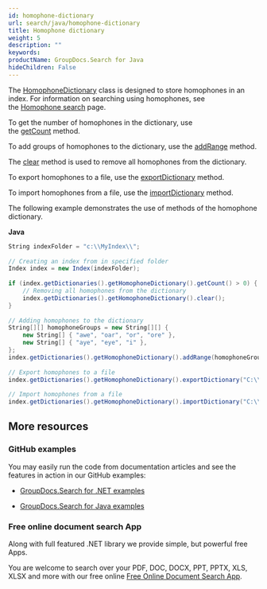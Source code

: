 ```yaml
---
id: homophone-dictionary
url: search/java/homophone-dictionary
title: Homophone dictionary
weight: 5
description: ""
keywords: 
productName: GroupDocs.Search for Java
hideChildren: False
---
```

The [HomophoneDictionary](https://apireference.groupdocs.com/search/java/com.groupdocs.search.dictionaries/HomophoneDictionary) class is designed to store homophones in an index. For information on searching using homophones, see the [Homophone search](Homophone%2Bsearch.html) page.

To get the number of homophones in the dictionary, use the [getCount](https://apireference.groupdocs.com/search/java/com.groupdocs.search.dictionaries/HomophoneDictionary#getCount()) method.

To add groups of homophones to the dictionary, use the [addRange](https://apireference.groupdocs.com/search/java/com.groupdocs.search.dictionaries/HomophoneDictionary#addRange(java.lang.Iterable)) method.

The [clear](https://apireference.groupdocs.com/search/java/com.groupdocs.search.dictionaries/HomophoneDictionary#clear()) method is used to remove all homophones from the dictionary.

To export homophones to a file, use the [exportDictionary](https://apireference.groupdocs.com/search/java/com.groupdocs.search.dictionaries/DictionaryBase#exportDictionary(java.lang.String)) method.

To import homophones from a file, use the [importDictionary](https://apireference.groupdocs.com/search/java/com.groupdocs.search.dictionaries/DictionaryBase#importDictionary(java.lang.String)) method.

The following example demonstrates the use of methods of the homophone dictionary.

**Java**

```csharp
String indexFolder = "c:\\MyIndex\\";
 
// Creating an index from in specified folder
Index index = new Index(indexFolder);
 
if (index.getDictionaries().getHomophoneDictionary().getCount() > 0) {
    // Removing all homophones from the dictionary
    index.getDictionaries().getHomophoneDictionary().clear();
}
 
// Adding homophones to the dictionary
String[][] homophoneGroups = new String[][] {
    new String[] { "awe", "oar", "or", "ore" },
    new String[] { "aye", "eye", "i" },
};
index.getDictionaries().getHomophoneDictionary().addRange(homophoneGroups);
 
// Export homophones to a file
index.getDictionaries().getHomophoneDictionary().exportDictionary("C:\\Homophones.dat");
 
// Import homophones from a file
index.getDictionaries().getHomophoneDictionary().importDictionary("C:\\Homophones.dat");
```

## More resources

### GitHub examples

You may easily run the code from documentation articles and see the features in action in our GitHub examples:

*   [GroupDocs.Search for .NET examples](https://github.com/groupdocs-search/GroupDocs.Search-for-.NET)
    
*   [GroupDocs.Search for Java examples](https://github.com/groupdocs-search/GroupDocs.Search-for-Java)
    

### Free online document search App

Along with full featured .NET library we provide simple, but powerful free Apps.

You are welcome to search over your PDF, DOC, DOCX, PPT, PPTX, XLS, XLSX and more with our free online [Free Online Document Search App](https://products.groupdocs.app/search).
